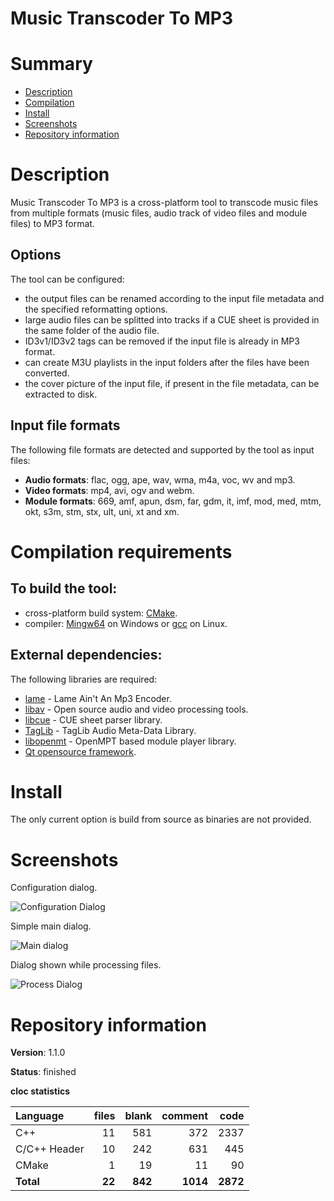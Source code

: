 Music Transcoder To MP3
=======================

# Summary
- [Description](#description)
- [Compilation](#compilation-requirements)
- [Install](#install)
- [Screenshots](#screenshots)
- [Repository information](#repository-information)

# Description
Music Transcoder To MP3 is a cross-platform tool to transcode music files from multiple formats (music files, audio track of video files and module files) to MP3 format. 

## Options
The tool can be configured:
* the output files can be renamed according to the input file metadata and the specified reformatting options.
* large audio files can be splitted into tracks if a CUE sheet is provided in the same folder of the audio file.
* ID3v1/ID3v2 tags can be removed if the input file is already in MP3 format.
* can create M3U playlists in the input folders after the files have been converted.
* the cover picture of the input file, if present in the file metadata, can be extracted to disk. 

## Input file formats
The following file formats are detected and supported by the tool as input files:
* **Audio formats**: flac, ogg, ape, wav, wma, m4a, voc, wv and mp3.
* **Video formats**: mp4, avi, ogv and webm.
* **Module formats**: 669, amf, apun, dsm, far, gdm, it, imf, mod, med, mtm, okt, s3m, stm, stx, ult, uni, xt and xm.

# Compilation requirements
## To build the tool:
* cross-platform build system: [CMake](http://www.cmake.org/cmake/resources/software.html).
* compiler: [Mingw64](http://sourceforge.net/projects/mingw-w64/) on Windows or [gcc](http://gcc.gnu.org/) on Linux.

## External dependencies:
The following libraries are required:
* [lame](http://lame.sourceforge.net/) - Lame Ain't An Mp3 Encoder.
* [libav](https://libav.org/) - Open source audio and video processing tools.
* [libcue](http://sourceforge.net/projects/libcue/) - CUE sheet parser library.
* [TagLib](https://taglib.github.io/) - TagLib Audio Meta-Data Library.
* [libopenmt](http://lib.openmpt.org/) - OpenMPT based module player library.
* [Qt opensource framework](http://www.qt.io/).

# Install
The only current option is build from source as binaries are not provided. 

# Screenshots
Configuration dialog.

![Configuration Dialog](https://cloud.githubusercontent.com/assets/12167134/7867871/e2fcceba-0578-11e5-83bd-e806f5f95672.jpg)

Simple main dialog.

![Main dialog](https://cloud.githubusercontent.com/assets/12167134/7867872/e2fd4c28-0578-11e5-93bb-56c7ee8b26df.jpg)

Dialog shown while processing files.

![Process Dialog](https://cloud.githubusercontent.com/assets/12167134/7867873/e48c0714-0578-11e5-8de4-ba1b44b1b72f.jpg)

# Repository information
**Version**: 1.1.0

**Status**: finished

**cloc statistics**

| Language                     |files          |blank        |comment           |code  |
|:-----------------------------|--------------:|------------:|-----------------:|-----:|
| C++                          |   11          |  581        |    372           |2337  |
| C/C++ Header                 |   10          |  242        |    631           | 445  |
| CMake                        |    1          |   19        |     11           |  90  |
| **Total**                    |   **22**      |  **842**    |   **1014**       |**2872**|
